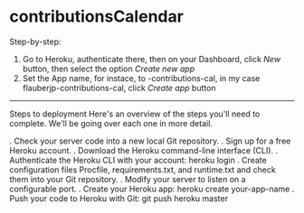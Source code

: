 # contributionsCalendar



Step-by-step:
1. Go to Heroku, authenticate there, then on your Dashboard, click _New_ button, then select the option _Create new app_
2. Set the App name, for instace, to <youUserName>-contributions-cal, in my case flauberjp-contributions-cal, click _Create app_ button

----------------------

Steps to deployment
Here's an overview of the steps you'll need to complete. We'll be going over each one in more detail.

. Check your server code into a new local Git repository.
. Sign up for a free Heroku account.
. Download the Heroku command-line interface (CLI).
. Authenticate the Heroku CLI with your account: heroku login
. Create configuration files Procfile, requirements.txt, and runtime.txt and check them into your Git repository.
. Modify your server to listen on a configurable port.
. Create your Heroku app: heroku create your-app-name
. Push your code to Heroku with Git: git push heroku master


